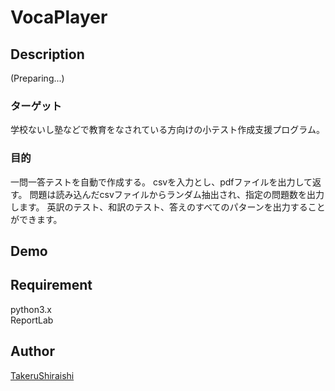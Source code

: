 VocaPlayer
====

## Description

(Preparing...)

### ターゲット  
学校ないし塾などで教育をなされている方向けの小テスト作成支援プログラム。

### 目的  
一問一答テストを自動で作成する。 
csvを入力とし、pdfファイルを出力して返す。 
問題は読み込んだcsvファイルからランダム抽出され、指定の問題数を出力します。 
英訳のテスト、和訳のテスト、答えのすべてのパターンを出力することができます。   

## Demo

## Requirement
python3.x  
ReportLab

## Author

[TakeruShiraishi](https://github.com/TakeruShiraishi)

